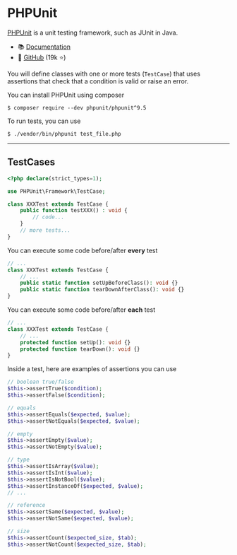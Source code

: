 # PHPUnit

<div class="row row-cols-md-2"><div>

[PHPUnit](https://phpunit.de/index.html) is a unit testing framework, such as JUnit in Java.

* 📚 [Documentation](https://phpunit.de/documentation.html)
* 🦄 [GitHub](https://github.com/sebastianbergmann/phpunit) (19k ⭐)

You will define classes with one or more tests (`TestCase`) that uses assertions that check that a condition is valid or raise an error.
</div><div>

You can install PHPUnit using composer

```bash!
$ composer require --dev phpunit/phpunit^9.5
```

To run tests, you can use

```bash!
$ ./vendor/bin/phpunit test_file.php
```
</div></div>

<hr class="sep-both">

## TestCases

<div class="row row-cols-md-2 mt-3"><div>

```php
<?php declare(strict_types=1);

use PHPUnit\Framework\TestCase;

class XXXTest extends TestCase {
    public function testXXX() : void {
        // code...
    }
    // more tests...
}
```

You can execute some code before/after **every** test

```php
// ...
class XXXTest extends TestCase {
    // ...
    public static function setUpBeforeClass(): void {}
    public static function tearDownAfterClass(): void {}
}
```

You can execute some code before/after **each** test

```php
// ...
class XXXTest extends TestCase {
    // ...
    protected function setUp(): void {}
    protected function tearDown(): void {}
}
```

</div><div>

Inside a test, here are examples of assertions you can use

```php
// boolean true/false
$this->assertTrue($condition);
$this->assertFalse($condition);

// equals
$this->assertEquals($expected, $value);
$this->assertNotEquals($expected, $value);

// empty
$this->assertEmpty($value);
$this->assertNotEmpty($value);

// type
$this->assertIsArray($value);
$this->assertIsInt($value);
$this->assertIsNotBool($value);
$this->assertInstanceOf($expected, $value);
// ...

// reference
$this->assertSame($expected, $value);
$this->assertNotSame($expected, $value);

// size
$this->assertCount($expected_size, $tab);
$this->assertNotCount($expected_size, $tab);
```
</div></div>